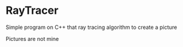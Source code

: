 # RayTracer
Simple program on C++ that ray tracing algorithm to create a picture

Pictures are not mine
